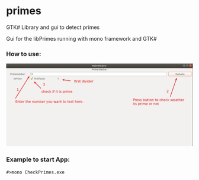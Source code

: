 # primes
GTK# Library and gui to detect primes

Gui for the libPrimes running with mono framework and GTK#

### How to use:

![](docs/Auswahl_575.png)

### Example to start App:

```console
#>mono CheckPrimes.exe

```